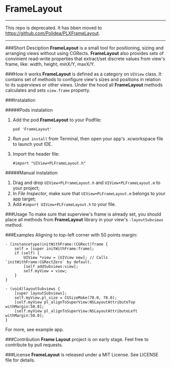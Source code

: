# FrameLayout

---

This repo is deprecated. It has bben moved to https://github.com/Polidea/PLXFrameLayout.

---

###Short Desciption
**FrameLayout** is a small tool for positioning, sizing and arranging views without using CGRects. **FrameLayout** also provides sets of convinient read-write properties that extract/set discrete values from view's frame, like: width, height, minX/Y, maxX/Y.

###How it works
**FrameLayout** is defined as a category on `UIView` class. It contains set of methods to configure view's sizes and positions in relation to its superviews or other views. Under the hood all **FrameLayout** methods calculates and sets `view.frame` property.

###Instalation

#####Pods instalation

1. Add the pod **FrameLayout** to your Podfile:

	```
	pod 'FrameLayout'
	```
2. Run ```pod install``` from Terminal, then open your app's .xcworkspace file to launch yout IDE.

3. Import the header file:
 
	```
	#import "UIView+PLFrameLayout.h"
	```

#####Manual instalation
1. Drag and drop `UIView+PLFrameLayout.h` and `UIView+PLFrameLayout.m`  to your project;
2. In *File Inspector*, make sure that `UIView+PLFrameLayout.m` belongs to your app target;
3. Add `#import UIView+PLFrameLayout.h` to your file.

###Usage
To make sure that superview's frame is already set, you should place all methods from **FrameLayout** library in your view's ```-layoutSubviews``` method.


###Examples
Aligning to top-left corner with 50 points margin:

```
- (instancetype)initWithFrame:(CGRect)frame {
	self = [super initWithFrame:frame];
	if (self) {
		UIView *view = [UIView new]; // Calls `initWithFrame:CGRectZero` by default.
		[self addSubviews:view];
		self.myView = view;
	}
}

- (void)layoutSubviews {
	[super layoutSubviews];
	self.myView.pl_size = CGSizeMake(70.0, 70.0);
	[self.myView pl_alignToSuperView:NSLayoutAttributeTop withMargin:50.0];
	[self.myView pl_alignToSuperView:NSLayoutAttributeLeft withMargin:50.0];
}
```

For more, see example app.

###Contribution
**Frame Layout** project is on early stage. Feel free to contribute by pull requests.

###License
**FrameLayout** is released under a MIT License. See LICENSE file for details.
